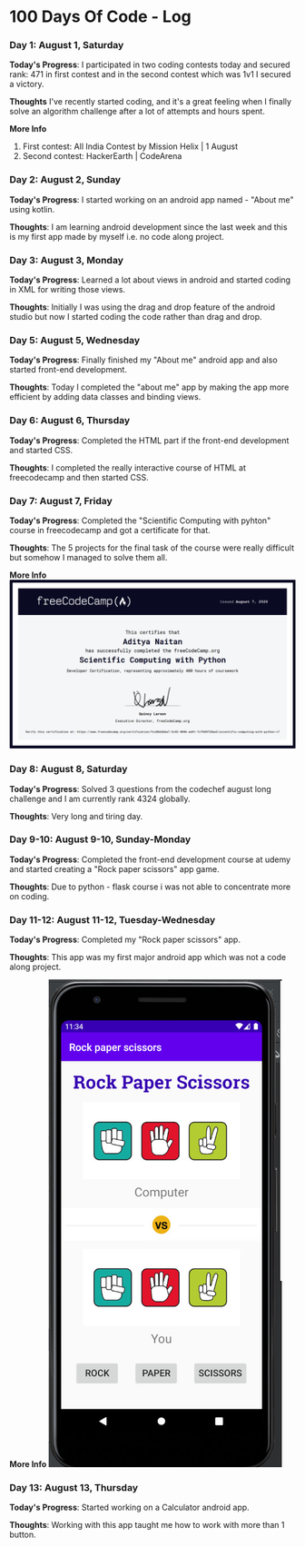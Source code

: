 # 100 Days Of Code - Log

### Day 1: August 1, Saturday

**Today's Progress**: I participated in two coding contests today and secured rank: 471 in first contest and in the second contest which was 1v1 I secured a victory.

**Thoughts** I've recently started coding, and it's a great feeling when I finally solve an algorithm challenge after a lot of attempts and hours spent.

**More Info**
1. First contest: All India Contest by Mission Helix | 1 August
2. Second contest: HackerEarth | CodeArena


### Day 2: August 2, Sunday

**Today's Progress**: I started working on an android app named - "About me" using kotlin.

**Thoughts**: I am learning android development since the last week and this is my first app made by myself i.e. no code along project.


### Day 3: August 3, Monday

**Today's Progress**: Learned a lot about views in android and started coding in XML for writing those views.

**Thoughts**: Initially I was using the drag and drop feature of the android studio but now I started coding the code rather than drag and drop.


### Day 5: August 5, Wednesday

**Today's Progress**: Finally finished my "About me" android app and also started front-end development.

**Thoughts**: Today I completed the "about me" app by making the app more efficient by adding data classes and binding views.


### Day 6: August 6, Thursday

**Today's Progress**: Completed the HTML part if the front-end development and started CSS.

**Thoughts**: I completed the really interactive course of HTML at freecodecamp and then started CSS.


### Day 7: August 7, Friday

**Today's Progress**: Completed the "Scientific Computing with pyhton" course in freecodecamp and got a certificate for that.

**Thoughts**: The 5 projects for the final task of the course were really difficult but somehow I managed to solve them all.

**More Info**
    <img src="images/freeCodeCamp-python.png">


### Day 8: August 8, Saturday

**Today's Progress**: Solved 3 questions from the codechef august long challenge and I am currently rank 4324 globally.

**Thoughts**: Very long and tiring day.


### Day 9-10: August 9-10, Sunday-Monday

**Today's Progress**: Completed the front-end development course at udemy and started creating a "Rock paper scissors" app game.

**Thoughts**: Due to python - flask course i was not able to concentrate more on coding.


### Day 11-12: August 11-12, Tuesday-Wednesday

**Today's Progress**: Completed my "Rock paper scissors" app.

**Thoughts**: This app was my first major android app which was not a code along project.

**More Info**
    <img src="images/rockPaperScissors.jpeg">



### Day 13: August 13, Thursday

**Today's Progress**: Started working on a Calculator android app.

**Thoughts**: Working with this app taught me how to work with more than 1 button.
